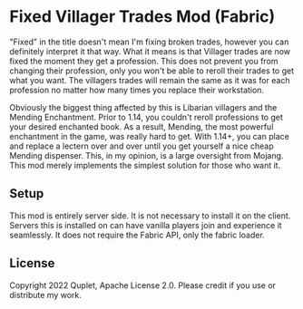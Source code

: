 # Fixed Villager Trades Mod (Fabric)

"Fixed" in the title doesn't mean I'm fixing broken trades, however you can definitely interpret it that way. What it means 
is that Villager trades are now fixed the moment they get a profession. This does not prevent you from changing their profession,
only you won't be able to reroll their trades to get what you want. The villagers trades will remain the same as it was for 
each profession no matter how many times you replace their workstation.

Obviously the biggest thing affected by this is Libarian villagers and the Mending Enchantment. Prior to 1.14, you couldn't
reroll professions to get your desired enchanted book. As a result, Mending, the most powerful enchantment in the game, was really hard to get.
With 1.14+, you can place and replace a lectern over and over until you get yourself a nice cheap Mending dispenser. This, 
in my opinion, is a large oversight from Mojang. This mod merely implements the simplest solution for those who want it.

## Setup

This mod is entirely server side. It is not necessary to install it on the client. Servers this is installed on can have vanilla 
players join and experience it seamlessly. It does not require the Fabric API, only the fabric loader.

## License

Copyright 2022 Quplet, Apache License 2.0. Please credit if you use or distribute my work.
